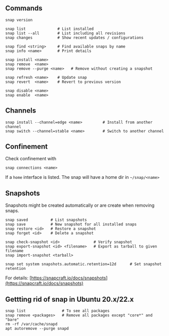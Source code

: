 ## Commands

    snap version

    snap list              # List installed
    snap list --all        # List including all revisions
    snap changes           # Show recent updates / configurations
    
    snap find <string>     # Find available snaps by name
    snap info <name>       # Print details
    
    snap install <name>
    snap remove  <name>
    snap remove --purge <name>   # Remove without creating a snapshot
    
    snap refresh <name>    # Update snap
    snap revert  <name>    # Revert to previous version
    
    snap disable <name>
    snap enable  <name>

## Channels

    snap install --channel=edge <name>         # Install from another channel
    snap switch --channel=stable <name>        # Switch to another channel

## Confinement

Check confinement with

    snap connections <name>

If a `home` interface is listed. The snap will have a home dir in `~/snap/<name>`

## Snapshots

Snapshots might be created automatically or are create when removing snaps.

    snap saved          # List snapshots
    snap save           # New snapshot for all installed snaps
    snap restore <id>   # Restore a snapshot
    snap forget <id>    # Delete a snapshot
    
    snap check-snapshot <id>               # Verify snapshot
    snap export-snapshot <id> <filename>   # Export as tarball to given filename
    snap import-snapshot <tarball>
    
    snap set system snapshots.automatic.retention=12d      # Set snapshot retention
    
    
For details: [https://snapcraft.io/docs/snapshots](https://snapcraft.io/docs/snapshots)

## Gettting rid of snap in Ubuntu 20.x/22.x

    snap list                # To see all packages
    snap remove <packages>   # Remove all packages except "core*" and "bare"
    rm -rf /var/cache/snapd
    apt autoremove --purge snapd
    
